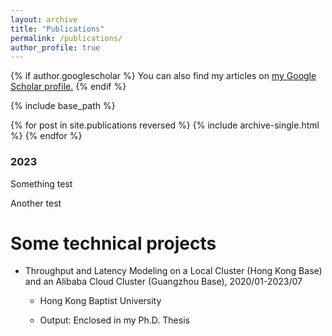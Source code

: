 ```yaml
---
layout: archive
title: "Publications"
permalink: /publications/
author_profile: true
---
```


{% if author.googlescholar %}
  You can also find my articles on <u><a href="{{author.googlescholar}}">my Google Scholar profile</a>.</u>
{% endif %}

{% include base_path %}

{% for post in site.publications reversed %}
  {% include archive-single.html %}
{% endfor %}





### 2023

Something test

Another test



Some technical projects
======

* Throughput and Latency Modeling on a Local Cluster (Hong Kong Base) and an Alibaba Cloud Cluster (Guangzhou Base), 2020/01-2023/07

  * Hong Kong Baptist University

  * Output: Enclosed in my Ph.D. Thesis

    